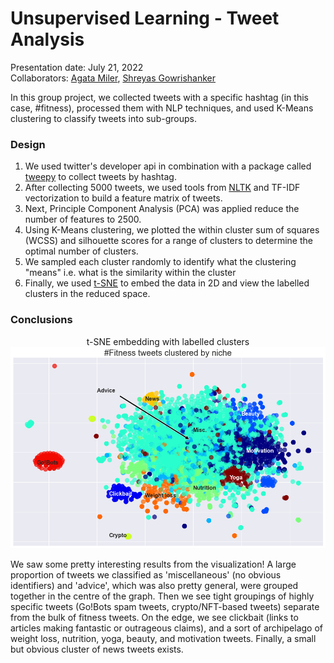 # Unsupervised Learning - Tweet Analysis 
Presentation date: July 21, 2022  
Collaborators: [Agata Miler](https://github.com/agataMiler), [Shreyas Gowrishanker](https://github.com/g-shrey)

In this group project, we collected tweets with a specific hashtag (in this case, #fitness), processed them with NLP techniques, and used K-Means clustering to classify tweets into sub-groups. 

### Design
1. We used twitter's developer api in combination with a package called [tweepy](https://www.tweepy.org/) to collect tweets by hashtag. 
2. After collecting 5000 tweets, we used tools from [NLTK](https://www.nltk.org/) and TF-IDF vectorization to build a feature matrix of tweets.
3. Next, Principle Component Analysis (PCA) was applied reduce the number of features to 2500.
4. Using K-Means clustering, we plotted the within cluster sum of squares (WCSS) and silhouette scores for a range of clusters to determine the optimal number of clusters. 
5. We sampled each cluster randomly to identify what the clustering "means" i.e. what is the similarity within the cluster
6. Finally, we used [t-SNE](https://scikit-learn.org/stable/modules/generated/sklearn.manifold.TSNE.html) to embed the data in 2D and view the labelled clusters in the reduced space.

### Conclusions

<p align='center'>
t-SNE embedding with labelled clusters
<img src='embedding.png'>
</p>

We saw some pretty interesting results from the visualization! A large proportion of tweets we classified as 'miscellaneous' (no obvious identifiers) and 'advice', which was also pretty general, were grouped together in the centre of the graph. Then we see tight groupings of highly specific tweets (Go!Bots spam tweets, crypto/NFT-based tweets) separate from the bulk of fitness tweets. On the edge, we see clickbait (links to articles making fantastic or outrageous claims), and a sort of archipelago of weight loss, nutrition, yoga, beauty, and motivation tweets. Finally, a small but obvious cluster of news tweets exists. 

